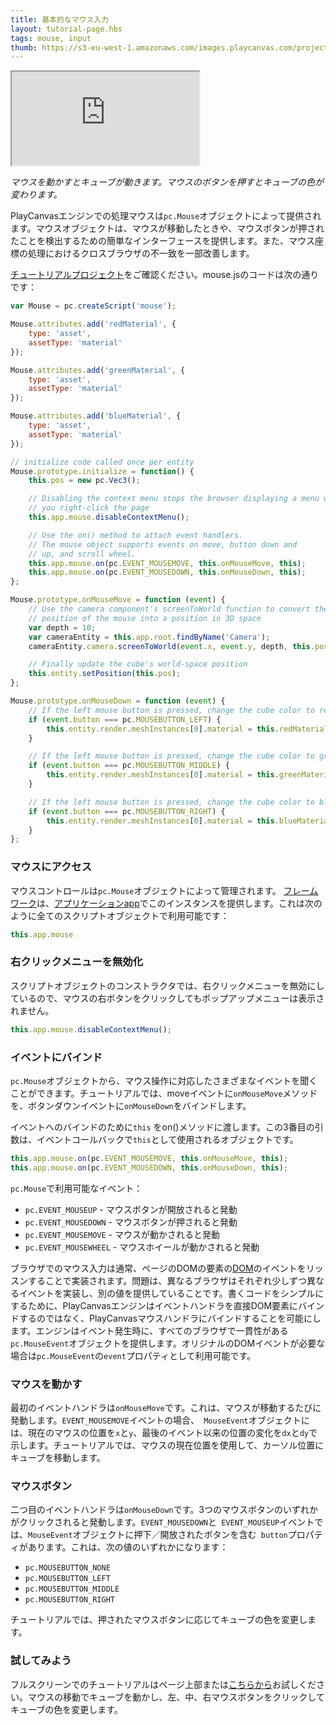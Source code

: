 ```yaml
---
title: 基本的なマウス入力
layout: tutorial-page.hbs
tags: mouse, input
thumb: https://s3-eu-west-1.amazonaws.com/images.playcanvas.com/projects/12/405819/2DF062-image-75.jpg
---
```


<iframe src="https://playcanv.as/p/MHIdZgaj/?overlay=false"></iframe>

*マウスを動かすとキューブが動きます。マウスのボタンを押すとキューブの色が変わります。*

PlayCanvasエンジンでの処理マウスは`pc.Mouse`オブジェクトによって提供されます。マウスオブジェクトは、マウスが移動したときや、マウスボタンが押されたことを検出するための簡単なインターフェースを提供します。また、マウス座標の処理におけるクロスブラウザの不一致を一部改善します。

[チュートリアルプロジェクト][1]をご確認ください。mouse.jsのコードは次の通りです：

```javascript
var Mouse = pc.createScript('mouse');

Mouse.attributes.add('redMaterial', {
    type: 'asset',
    assetType: 'material'
});

Mouse.attributes.add('greenMaterial', {
    type: 'asset',
    assetType: 'material'
});

Mouse.attributes.add('blueMaterial', {
    type: 'asset',
    assetType: 'material'
});

// initialize code called once per entity
Mouse.prototype.initialize = function() {
    this.pos = new pc.Vec3();

    // Disabling the context menu stops the browser displaying a menu when
    // you right-click the page
    this.app.mouse.disableContextMenu();

    // Use the on() method to attach event handlers.
    // The mouse object supports events on move, button down and
    // up, and scroll wheel.
    this.app.mouse.on(pc.EVENT_MOUSEMOVE, this.onMouseMove, this);
    this.app.mouse.on(pc.EVENT_MOUSEDOWN, this.onMouseDown, this);
};

Mouse.prototype.onMouseMove = function (event) {
    // Use the camera component's screenToWorld function to convert the
    // position of the mouse into a position in 3D space
    var depth = 10;
    var cameraEntity = this.app.root.findByName('Camera');
    cameraEntity.camera.screenToWorld(event.x, event.y, depth, this.pos);

    // Finally update the cube's world-space position
    this.entity.setPosition(this.pos);
};

Mouse.prototype.onMouseDown = function (event) {
    // If the left mouse button is pressed, change the cube color to red
    if (event.button === pc.MOUSEBUTTON_LEFT) {
        this.entity.render.meshInstances[0].material = this.redMaterial.resource;
    }

    // If the left mouse button is pressed, change the cube color to green
    if (event.button === pc.MOUSEBUTTON_MIDDLE) {
        this.entity.render.meshInstances[0].material = this.greenMaterial.resource;
    }

    // If the left mouse button is pressed, change the cube color to blue
    if (event.button === pc.MOUSEBUTTON_RIGHT) {
        this.entity.render.meshInstances[0].material = this.blueMaterial.resource;
    }
};
```

### マウスにアクセス

マウスコントロールは`pc.Mouse`オブジェクトによって管理されます。  [フレームワーク][2]は、[アプリケーションapp][3]でこのインスタンスを提供します。これは次のように全てのスクリプトオブジェクトで利用可能です：

```javascript
this.app.mouse
```

### 右クリックメニューを無効化

スクリプトオブジェクトのコンストラクタでは、右クリックメニューを無効にしているので、マウスの右ボタンをクリックしてもポップアップメニューは表示されません。

```javascript
this.app.mouse.disableContextMenu();
```

### イベントにバインド

`pc.Mouse`オブジェクトから、マウス操作に対応したさまざまなイベントを聞くことができます。チュートリアルでは、moveイベントに`onMouseMove`メソッドを、ボタンダウンイベントに`onMouseDown`をバインドします。

イベントへのバインドのために`this` をon()メソッドに渡します。この3番目の引数は、イベントコールバックで`this`として使用されるオブジェクトです。

```javascript
this.app.mouse.on(pc.EVENT_MOUSEMOVE, this.onMouseMove, this);
this.app.mouse.on(pc.EVENT_MOUSEDOWN, this.onMouseDown, this);
```

`pc.Mouse`で利用可能なイベント：

* `pc.EVENT_MOUSEUP` - マウスボタンが開放されると発動
* `pc.EVENT_MOUSEDOWN` - マウスボタンが押されると発動
* `pc.EVENT_MOUSEMOVE` - マウスが動かされると発動
* `pc.EVENT_MOUSEWHEEL` - マウスホイールが動かされると発動

ブラウザでのマウス入力は通常、ページのDOMの要素の[DOM][4]のイベントをリッスンすることで実装されます。問題は、異なるブラウザはそれぞれ少しずつ異なるイベントを実装し、別の値を提供していることです。書くコードをシンプルにするために、PlayCanvasエンジンはイベントハンドラを直接DOM要素にバインドするのではなく、PlayCanvasマウスハンドラにバインドすることを可能にします。エンジンはイベント発生時に、すべてのブラウザで一貫性がある`pc.MouseEvent`オブジェクトを提供します。オリジナルのDOMイベントが必要な場合は`pc.MouseEvent`の`event`プロパティとして利用可能です。

### マウスを動かす

最初のイベントハンドラは`onMouseMove`です。これは、マウスが移動するたびに発動します。`EVENT_MOUSEMOVE`イベントの場合、` MouseEvent`オブジェクトには、現在のマウスの位置を`x`と`y`、最後のイベント以来の位置の変化を`dx`と`dy`で示します。チュートリアルでは、マウスの現在位置を使用して、カーソル位置にキューブを移動します。

### マウスボタン

二つ目のイベントハンドラは`onMouseDown`です。3つのマウスボタンのいずれかがクリックされると発動します。`EVENT_MOUSEDOWN`と` EVENT_MOUSEUP`イベントでは、`MouseEvent`オブジェクトに押下／開放されたボタンを含む` button`プロパティがあります。これは、次の値のいずれかになります：

* `pc.MOUSEBUTTON_NONE`
* `pc.MOUSEBUTTON_LEFT`
* `pc.MOUSEBUTTON_MIDDLE`
* `pc.MOUSEBUTTON_RIGHT`

チュートリアルでは、押されたマウスボタンに応じてキューブの色を変更します。

### 試してみよう

フルスクリーンでのチュートリアルはページ上部または[こちらから][5]お試しください。マウスの移動でキューブを動かし、左、中、右マウスボタンをクリックしてキューブの色を変更します。

[1]: https://playcanvas.com/project/405819/overview/tutorial-basic-mouse-input
[2]: /user-manual/glossary#framework
[3]: /user-manual/glossary#app
[4]: /user-manual/glossary#dom
[5]: https://playcanv.as/p/MHIdZgaj/

